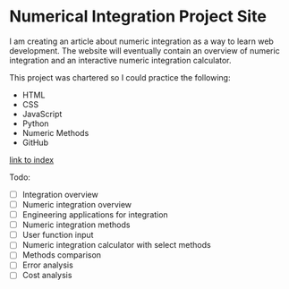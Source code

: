 # Numerical Integration Project Site
I am creating an article about numeric integration as a way to learn web development. The website will eventually contain an overview of numeric integration and an interactive numeric integration calculator.

This project was chartered so I could practice the following:
* HTML
* CSS
* JavaScript
* Python
* Numeric Methods
* GitHub

[link to index](https://adam-ballinger.github.io/nips/)

Todo:
- [ ] Integration overview
- [ ] Numeric integration overview
- [ ] Engineering applications for integration
- [ ] Numeric integration methods
- [ ] User function input
- [ ] Numeric integration calculator with select methods
- [ ] Methods comparison
- [ ] Error analysis
- [ ] Cost analysis
